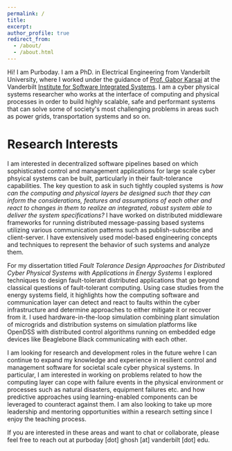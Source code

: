 ```yaml
---
permalink: /
title:
excerpt:
author_profile: true
redirect_from: 
  - /about/
  - /about.html
---
```


Hi! I am Purboday. I am a PhD. in Electrical Engineering from Vanderbilt University, where I worked under the guidance of [Prof. Gabor Karsai](https://engineering.vanderbilt.edu/bio/gabor-karsai) at the Vanderbilt [Institute for Software Integrated Systems](https://www.isis.vanderbilt.edu/). I am a cyber physical systems researcher who works at the interface of computing and physical processes in order to build highly scalable, safe and performant systems that can solve some of society's most challenging problems in areas such as power grids, transportation systems and so on.

Research Interests
====================
I am interested in decentralized software pipelines based on which sophisticated control and management applications for large scale cyber phsyical systems can be built, particularly in their fault-tolerance capabilities. The key question to ask in such tightly coupled systems is *how can the computing and physical layers be designed such that they can inform the considerations, features and assumptions of each other and react to changes in them to realize an integrated, robust system able to deliver the system specifications?* I have worked on distributed middleware frameworks for running distributed message-passing based systems utilizing various communication patterns such as publish-subscribe and client-server. I have extensively used model-based engineering concepts and techniques to represent the behavior of such systems and analyze them. 

For my dissertation titled *Fault Tolerance Design Approaches for Distributed Cyber Physical Systems with Applications in Energy Systems* I explored techniques to design fault-tolerant distributed applications that go beyond classical questions of fault-tolerant computing. Using case studies from the energy systems field, it highlights how the computing software and communication layer can detect and react to faults within the cyber infrastructure and determine approaches to either mitigate it or recover from it. I used hardware-in-the-loop simulation combining plant simulation of microgrids and distribution systems on simulation platforms like OpenDSS with distributed control algorithms running on embedded edge devices like Beaglebone Black communicating with each other.

I am looking for research and development roles in the future wehre I can continue to expand my knowledge and experience in resilient control and management software for societal scale cyber physical systems. In particular, I am interested in working on problems related to how the computing layer can cope with failure events in the physical environment or processes such as natural disasters, equipment failures etc. and how predictive approaches using learning-enabled components can be leveraged to counteract against them. I am also looking to take up more leadership and mentoring opportunities within a research setting since I enjoy the teaching process.

If you are interested in these areas and want to chat or collaborate, please feel free to reach out at purboday [dot] ghosh [at] vanderbilt [dot] edu.
